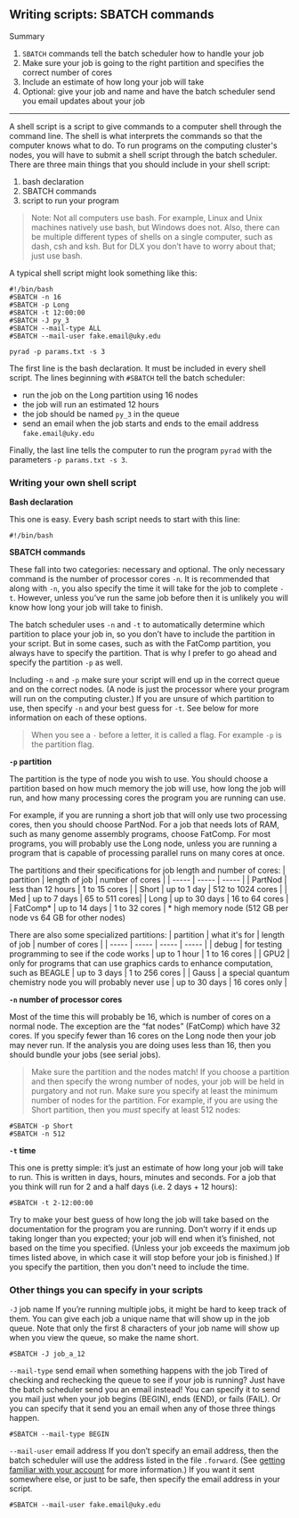 ## Writing scripts: SBATCH commands

Summary

1. `SBATCH` commands tell the batch scheduler how to handle your job
2. Make sure your job is going to the right partition and specifies the correct number of cores
3. Include an estimate of how long your job will take
4. Optional: give your job and name and have the batch scheduler send you email updates about your job

----

A shell script is a script to give commands to a computer shell through the command line. The shell is what interprets the commands so that the computer knows what to do. To run programs on the computing cluster's nodes, you will have to submit a shell script through the batch scheduler. There are three main things that you should include in your shell script:
1. bash declaration
2. SBATCH commands
3. script to run your program

> Note: Not all computers use bash. For example, Linux and Unix machines natively use bash, but Windows does not. Also, there can be multiple different types of shells on a single computer, such as dash, csh and ksh. But for DLX you don’t have to worry about that; just use bash.

A typical shell script might look something like this:
```
#!/bin/bash
#SBATCH -n 16
#SBATCH -p Long
#SBATCH -t 12:00:00
#SBATCH -J py_3
#SBATCH --mail-type ALL
#SBATCH --mail-user fake.email@uky.edu
	
pyrad -p params.txt -s 3
```

The first line is the bash declaration. It must be included in every shell script. The lines beginning with `#SBATCH` tell the batch scheduler:
- run the job on the Long partition using 16 nodes 
- the job will run an estimated 12 hours 
- the job should be named `py_3` in the queue 
- send an email when the job starts and ends to the email address `fake.email@uky.edu` 

Finally, the last line tells the computer to run the program `pyrad` with the parameters `-p params.txt -s 3`.

### Writing your own shell script

**Bash declaration**

This one is easy. Every bash script needs to start with this line:
```
#!/bin/bash
```

**SBATCH commands**

These fall into two categories: necessary and optional. The only necessary command is the number of processor cores `-n`. It is recommended that along with `-n`, you also specify the time it will take for the job to complete `-t`. However, unless you’ve run the same job before then it is unlikely you will know how long your job will take to finish. 

The batch scheduler uses `-n` and `-t` to automatically determine which partition to place your job in, so you don’t have to include the partition in your script. But in some cases, such as with the FatComp partition, you always have to specify the partition. That is why I prefer to go ahead and specify the partition `-p` as well. 

Including `-n` and `-p` make sure your script will end up in the correct queue and on the correct nodes. (A node is just the processor where your program will run on the computing cluster.) If you are unsure of which partition to use, then specify `-n` and your best guess for `-t`. See below for more information on each of these options.

> When you see a `-` before a letter, it is called a flag. For example `-p` is the partition flag.

**`-p` partition**

The partition is the type of node you wish to use. You should choose a partition based on how much memory the job will use, how long the job will run, and how many processing cores the program you are running can use. 

For example, if you are running a short job that will only use two processing cores, then you should choose PartNod. For a job that needs lots of RAM, such as many genome assembly programs, choose FatComp. For most programs, you will probably use the Long node, unless you are running a program that is capable of processing parallel runs on many cores at once.

The partitions and their specifications for job length and number of cores:
| partition | length of job | number of cores |
| ----- | ----- | ----- |
| PartNod | less than 12 hours | 1 to 15 cores |
| Short | up to 1 day | 512 to 1024 cores | 
| Med | up to 7 days | 65 to 511 cores|
| Long | up to 30 days | 16 to 64 cores |
| FatComp\* | up to 14 days | 1 to 32 cores |
\* high memory node (512 GB per node vs 64 GB for other nodes)

There are also some specialized partitions:
| partition | what it's for | length of job | number of cores |
| ----- | ----- | ----- | ----- |
| debug | for testing programming to see if the code works | up to 1 hour | 1 to 16 cores |
| GPU2 | only for programs that can use graphics cards to enhance computation, such as BEAGLE | up to 3 days | 1 to 256 cores |
| Gauss | a special quantum chemistry node you will probably never use | up to 30 days | 16 cores only |

**`-n` number of processor cores**

Most of the time this will probably be 16, which is number of cores on a normal node. The exception are the “fat nodes” (FatComp) which have 32 cores. If you specify fewer than 16 cores on the Long node then your job may never run. If the analysis you are doing uses less than 16, then you should bundle your jobs (see serial jobs).

> Make sure the partition and the nodes match! If you choose a partition and then specify the wrong number of nodes, your job will be held in purgatory and not run. Make sure you specify at least the minimum number of nodes for the partition. For example, if you are using the Short partition, then you *must* specify at least 512 nodes:
```
#SBATCH -p Short
#SBATCH -n 512
```

**`-t` time**

This one is pretty simple: it’s just an estimate of how long your job will take to run. This is written in days, hours, minutes and seconds. For a job that you think will run for 2 and a half days (i.e. 2 days + 12 hours):
```
#SBATCH -t 2-12:00:00
```

Try to make your best guess of how long the job will take based on the documentation for the program you are running. Don’t worry if it ends up taking longer than you expected; your job will end when it’s finished, not based on the time you specified. (Unless your job exceeds the maximum job times listed above, in which case it will stop before your job is finished.) If you specify the partition, then you don't need to include the time.
  
### Other things you can specify in your scripts

`-J` job name
If you’re running multiple jobs, it might be hard to keep track of them. You can give each job a unique name that will show up in the job queue. Note that only the first 8 characters of your job name will show up when you view the queue, so make the name short.
```
#SBATCH -J job_a_12
```

`--mail-type` send email when something happens with the job
Tired of checking and rechecking the queue to see if your job is running? Just have the batch scheduler send you an email instead! You can specify it to send you mail just when your job begins (BEGIN), ends (END), or fails (FAIL). Or you can specify that it send you an email when any of those three things happen.
```
#SBATCH --mail-type BEGIN
```

`--mail-user` email address
If you don’t specify an email address, then the batch scheduler will use the address listed in the file `.forward`. (See [getting familiar with your account](#) for more information.) If you want it sent somewhere else, or just to be safe, then specify the email address in your script.
```
#SBATCH --mail-user fake.email@uky.edu
```

